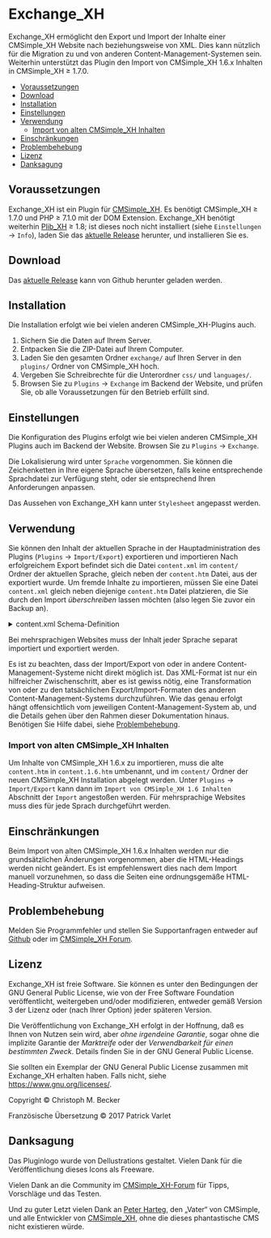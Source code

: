 # Exchange_XH

Exchange_XH ermöglicht den Export und Import der Inhalte einer CMSimple_XH
Website nach beziehungsweise von XML. Dies kann nützlich für die Migration
zu und von anderen Content-Management-Systemen sein.
Weiterhin unterstützt das Plugin den Import von CMSimple_XH 1.6.x Inhalten
in CMSimple_XH ≥ 1.7.0.

- [Voraussetzungen](#voraussetzungen)
- [Download](#download)
- [Installation](#installation)
- [Einstellungen](#einstellungen)
- [Verwendung](#verwendung)
  - [Import von alten CMSimple_XH Inhalten](#import-von-alten-cmsimple_xh-inhalten)
- [Einschränkungen](#einschränkungen)
- [Problembehebung](#problembehebung)
- [Lizenz](#lizenz)
- [Danksagung](#danksagung)

## Voraussetzungen

Exchange_XH ist ein Plugin für [CMSimple_XH](https://cmsimple-xh.org/de/).
Es benötigt CMSimple_XH ≥ 1.7.0 und PHP ≥ 7.1.0 mit der DOM Extension.
Exchange_XH benötigt weiterhin [Plib_XH](https://github.com/cmb69/plib_xh) ≥ 1.8;
ist dieses noch nicht installiert (siehe `Einstellungen` → `Info`),
laden Sie das [aktuelle Release](https://github.com/cmb69/plib_xh/releases/latest)
herunter, und installieren Sie es.

## Download

Das [aktuelle Release](https://github.com/cmb69/exchange_xh/releases/latest)
kann von Github herunter geladen werden.

## Installation

Die Installation erfolgt wie bei vielen anderen CMSimple_XH-Plugins auch.

1. Sichern Sie die Daten auf Ihrem Server.
1. Entpacken Sie die ZIP-Datei auf Ihrem Computer.
1. Laden Sie den gesamten Ordner `exchange/` auf Ihren Server in den `plugins/`
   Ordner von CMSimple_XH hoch.
1. Vergeben Sie Schreibrechte für die Unterordner `css/` und `languages/`.
1. Browsen Sie zu `Plugins` → `Exchange` im  Backend der Website,
   und prüfen Sie, ob alle Voraussetzungen für den Betrieb erfüllt sind.

## Einstellungen

Die Konfiguration des Plugins erfolgt wie bei vielen anderen CMSimple_XH Plugins
auch im Backend der Website. Browsen Sie zu `Plugins` → `Exchange`.

<!-- Sie können die Original-Einstellungen von Exchange_XH unter
    `Konfiguration` ändern. Beim Überfahren der Hilfe-Icons mit der Maus
    werden Hinweise zu den Einstellungen angezeigt. -->

Die Lokalisierung wird unter `Sprache` vorgenommen. Sie können die
Zeichenketten in Ihre eigene Sprache übersetzen, falls keine entsprechende
Sprachdatei zur Verfügung steht, oder sie entsprechend Ihren Anforderungen
anpassen.

Das Aussehen von Exchange_XH kann unter `Stylesheet` angepasst werden.

## Verwendung

Sie können den Inhalt der aktuellen Sprache in der Hauptadministration des
Plugins (`Plugins` → `Import/Export`) exportieren und importieren
Nach erfolgreichem Export befindet sich die Datei `content.xml` im `content/`
Ordner der aktuellen Sprache, gleich neben der `content.htm` Datei, aus der
exportiert wurde. Um fremde Inhalte zu importieren, müssen Sie eine Datei
`content.xml` gleich neben diejenige
`content.htm` Datei platzieren, die Sie durch den Import *überschreiben*
lassen möchten (also legen Sie zuvor ein Backup an).

<details>
<summary>content.xml Schema-Definition</summary>

````xml
<?xml version="1.0" encoding="UTF-8"?>
<grammar xmlns="http://relaxng.org/ns/structure/1.0">
  <start>
    <ref name="Contents"/>
  </start>

  <define name="Contents">
    <element name="contents">
      <attribute name="version"/>
      <zeroOrMore>
        <ref name="Page"/>
      </zeroOrMore>
    </element>
  </define>

  <define name="Page">
    <element name="page">
      <attribute name="title"/>
      <element name="data">
        <zeroOrMore>
          <attribute>
            <anyName/>
            <text/>
          </attribute>
        </zeroOrMore>
      </element>
      <element name="content">
        <text/>
      </element>
      <zeroOrMore>
        <ref name="Page"/>
      </zeroOrMore>
    </element>
  </define>
</grammar>
````
</details>

Bei mehrsprachigen Websites muss der Inhalt jeder Sprache separat importiert
und exportiert werden.

Es ist zu beachten, dass der Import/Export von oder in andere Content-Management-Systeme
nicht direkt möglich ist. Das XML-Format ist nur ein hilfreicher Zwischenschritt,
aber es ist gewiss nötig, eine Transformation von oder zu den tatsächlichen
Export/Import-Formaten des anderen Content-Management-Systems durchzuführen.
Wie das genau erfolgt hängt offensichtlich vom jeweiligen Content-Management-System
ab, und die Details gehen über den Rahmen dieser Dokumentation hinaus.
Benötigen Sie Hilfe dabei, siehe [Problembehebung](#problembehebung).

### Import von alten CMSimple_XH Inhalten

Um Inhalte von CMSimple_XH 1.6.x zu importieren, muss die alte `content.htm`
in `content.1.6.htm` umbenannt, und im `content/` Ordner der neuen
CMSimple_XH Installation abgelegt werden. Unter `Plugins` → `Import/Export`
kann dann im `Import von CMSimple_XH 1.6 Inhalten` Abschnitt der `Import`
angestoßen werden.  Für mehrsprachige Websites muss dies für jede Sprach
durchgeführt werden.

## Einschränkungen

Beim Import von alten CMSimple_XH 1.6.x Inhalten werden nur die grundsätzlichen
Änderungen vorgenommen, aber die HTML-Headings werden nicht geändert. Es ist
empfehlenswert dies nach dem Import manuell vorzunehmen, so dass die Seiten
eine ordnungsgemäße HTML-Heading-Struktur aufweisen.

## Problembehebung

Melden Sie Programmfehler und stellen Sie Supportanfragen entweder auf
[Github](https://github.com/cmb69/exchange_xh/issues)
oder im [CMSimple\_XH Forum](https://cmsimpleforum.com/).

## Lizenz

Exchange_XH ist freie Software. Sie können es unter den Bedingungen
der GNU General Public License, wie von der Free Software Foundation
veröffentlicht, weitergeben und/oder modifizieren, entweder gemäß
Version 3 der Lizenz oder (nach Ihrer Option) jeder späteren Version.

Die Veröffentlichung von Exchange_XH erfolgt in der Hoffnung, daß es
Ihnen von Nutzen sein wird, aber *ohne irgendeine Garantie*, sogar ohne
die implizite Garantie der *Marktreife* oder der *Verwendbarkeit für einen
bestimmten Zweck*. Details finden Sie in der GNU General Public License.

Sie sollten ein Exemplar der GNU General Public License zusammen mit
Exchange_XH erhalten haben. Falls nicht, siehe <https://www.gnu.org/licenses/>.

Copyright © Christoph M. Becker

Französische Übersetzung © 2017 Patrick Varlet

## Danksagung

Das Pluginlogo wurde von Dellustrations gestaltet.
Vielen Dank für die Veröffentlichung dieses Icons als Freeware.

Vielen Dank an die Community im
[CMSimple_XH-Forum](https://www.cmsimpleforum.com/)
für Tipps, Vorschläge und das Testen.

Und zu guter Letzt vielen Dank an
[Peter Harteg](https://www.harteg.dk/), den „Vater“ von CMSimple,
und alle Entwickler von [CMSimple_XH](https://www.cmsimple-xh.org/de/),
ohne die dieses phantastische CMS nicht existieren würde.
